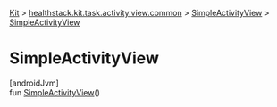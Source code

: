 
[Kit](../../../kit.html) > [healthstack.kit.task.activity.view.common](../index.html) > [SimpleActivityView](index.html) > [SimpleActivityView](-simple-activity-view.html)



# SimpleActivityView



[androidJvm]\
fun [SimpleActivityView](-simple-activity-view.html)()




